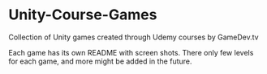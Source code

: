 # Unity-Course-Games
Collection of Unity games created through Udemy courses by  GameDev.tv

Each game has its own README with screen shots.
There only few levels for each game, and more might be added in the future.
